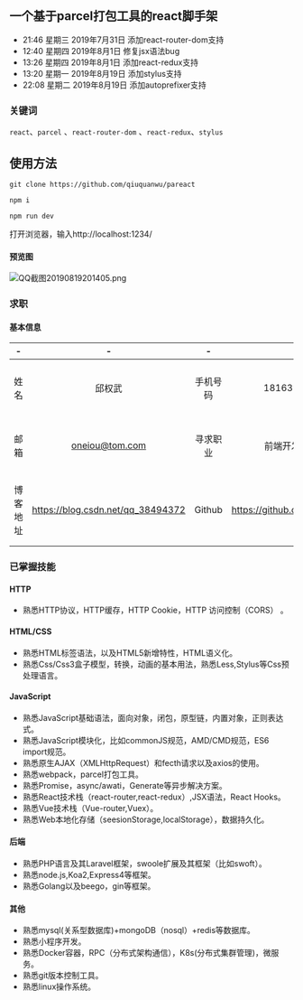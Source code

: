 ## 一个基于parcel打包工具的react脚手架


- 21:46 星期三 2019年7月31日 添加react-router-dom支持
- 12:40 星期四 2019年8月1日 修复jsx语法bug
- 13:26 星期四 2019年8月1日 添加react-redux支持
- 13:20 星期一 2019年8月19日 添加stylus支持
- 22:08 星期二 2019年8月19日 添加autoprefixer支持

### 关键词

`react`、`parcel` 、`react-router-dom` 、`react-redux`、`stylus`

## 使用方法
```
git clone https://github.com/qiuquanwu/pareact
```
```
npm i
```
```
npm run dev
```
打开浏览器，输入http://localhost:1234/


#### 预览图


![QQ截图20190819201405.png](https://i.loli.net/2019/08/19/R9LzJdMZbY6NyCH.png)




### 求职

#### 基本信息
|  - |   -| - |   -|- |   -|
| :------------: | :------------: |:------------: | :------------: |:------------: | :------------: |
| 姓名  |  邱权武 |手机号码 |18163981558|工作经验|2年|
| 邮箱  |  oneiou@tom.com |寻求职业|前端开发工程师|期望薪资||
|博客地址|https://blog.csdn.net/qq_38494372 | Github|https://github.com/qiuquanwu |工作地点|长沙、深圳、广州

### 已掌握技能
#### HTTP
- 熟悉HTTP协议，HTTP缓存，HTTP Cookie，HTTP 访问控制（CORS） 。

#### HTML/CSS
- 熟悉HTML标签语法，以及HTML5新增特性，HTML语义化。
- 熟悉Css/Css3盒子模型，转换，动画的基本用法，熟悉Less,Stylus等Css预处理语言。

#### JavaScript
- 熟悉JavaScript基础语法，面向对象，闭包，原型链，内置对象，正则表达式。
- 熟悉JavaScript模块化，比如commonJS规范，AMD/CMD规范，ES6 import规范。
- 熟悉原生AJAX（XMLHttpRequest）和fecth请求以及axios的使用。
- 熟悉webpack，parcel打包工具。
- 熟悉Promise，async/awati，Generate等异步解决方案。
- 熟悉React技术栈（react-router,react-redux）,JSX语法，React Hooks。
- 熟悉Vue技术栈（Vue-router,Vuex）。
- 熟悉Web本地化存储（seesionStorage,localStorage），数据持久化。

#### 后端
- 熟悉PHP语言及其Laravel框架，swoole扩展及其框架（比如swoft）。
- 熟悉node.js,Koa2,Express4等框架。
- 熟悉Golang以及beego，gin等框架。

#### 其他
- 熟悉mysql(关系型数据库)+mongoDB（nosql）+redis等数据库。
- 熟悉小程序开发。
- 熟悉Docker容器，RPC（分布式架构通信），K8s(分布式集群管理)，微服务。
- 熟悉git版本控制工具。
- 熟悉linux操作系统。

